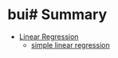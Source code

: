 # bui# Summary
 * [Linear Regression](part1/README.md)
    * [simple linear regression](part1/simple_linear_regression.md)
